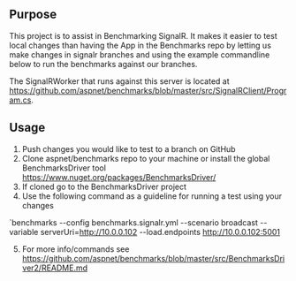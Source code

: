 ## Purpose

This project is to assist in Benchmarking SignalR.
It makes it easier to test local changes than having the App in the Benchmarks repo by letting us make changes in signalr branches and using the example commandline below to run the benchmarks against our branches.

The SignalRWorker that runs against this server is located at https://github.com/aspnet/benchmarks/blob/master/src/SignalRClient/Program.cs.

## Usage

1. Push changes you would like to test to a branch on GitHub
2. Clone aspnet/benchmarks repo to your machine or install the global BenchmarksDriver tool https://www.nuget.org/packages/BenchmarksDriver/
3. If cloned go to the BenchmarksDriver project
4. Use the following command as a guideline for running a test using your changes

`benchmarks --config benchmarks.signalr.yml --scenario broadcast --variable serverUri=http://10.0.0.102 --load.endpoints http://10.0.0.102:5001

5. For more info/commands see https://github.com/aspnet/benchmarks/blob/master/src/BenchmarksDriver2/README.md

